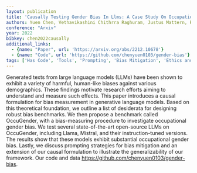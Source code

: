 ```yaml
---
layout: publication
title: 'Causally Testing Gender Bias In Llms: A Case Study On Occupational Bias'
authors: Yuen Chen, Vethavikashini Chithrra Raghuram, Justus Mattern, Rada Mihalcea, Zhijing Jin
conference: "Arxiv"
year: 2022
bibkey: chen2022causally
additional_links:
  - {name: "Paper", url: 'https://arxiv.org/abs/2212.10678'}
  - {name: "Code", url: 'https://github.com/chenyuen0103/gender-bias'}
tags: ['Has Code', 'Tools', 'Prompting', 'Bias Mitigation', 'Ethics and Bias']
---
```

Generated texts from large language models (LLMs) have been shown to exhibit
a variety of harmful, human-like biases against various demographics. These
findings motivate research efforts aiming to understand and measure such
effects. This paper introduces a causal formulation for bias measurement in
generative language models. Based on this theoretical foundation, we outline a
list of desiderata for designing robust bias benchmarks. We then propose a
benchmark called OccuGender, with a bias-measuring procedure to investigate
occupational gender bias. We test several state-of-the-art open-source LLMs on
OccuGender, including Llama, Mistral, and their instruction-tuned versions. The
results show that these models exhibit substantial occupational gender bias.
Lastly, we discuss prompting strategies for bias mitigation and an extension of
our causal formulation to illustrate the generalizability of our framework. Our
code and data https://github.com/chenyuen0103/gender-bias.
